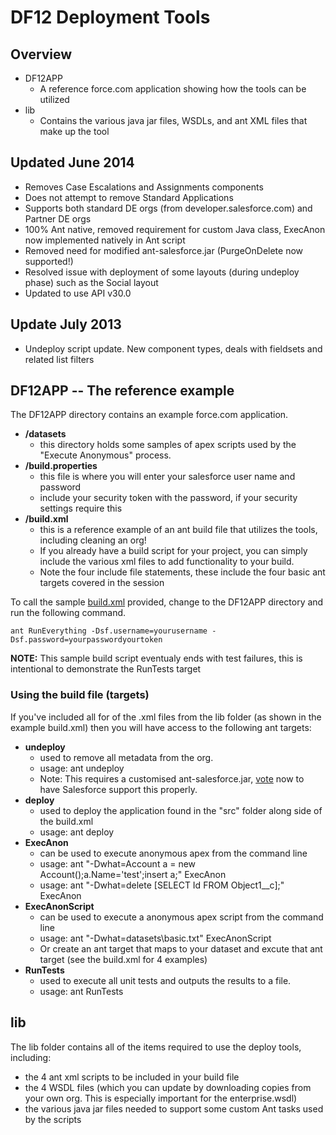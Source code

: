 # DF12 Deployment Tools

## Overview
* DF12APP   
    * A reference force.com application showing how the tools can be utilized
* lib
    * Contains the various java jar files, WSDLs, and ant XML files that make up the tool

## Updated June 2014
- Removes Case Escalations and Assignments components
- Does not attempt to remove Standard Applications
- Supports both standard DE orgs (from developer.salesforce.com) and Partner DE orgs
- 100% Ant native, removed requirement for custom Java class, ExecAnon
now implemented natively in Ant script
- Removed need for modified ant-salesforce.jar (PurgeOnDelete now
supported!)
- Resolved issue with deployment of some layouts (during undeploy phase) such as the Social layout
- Updated to use API v30.0

## Update July 2013
- Undeploy script update. New component types, deals with fieldsets and related list filters

## DF12APP -- The reference example
The DF12APP directory contains an example force.com application.

* **/datasets**
    * this directory holds some samples of apex scripts used by the "Execute Anonymous" process.
* **/build.properties**
    * this file is where you will enter your salesforce user name and password
    * include your security token with the password, if your security settings require this
* **/build.xml**
    * this is a reference example of an ant build file that utilizes the tools, including cleaning an org!
    * If you already have a build script for your project, you can simply include the various xml files to add functionality to your build.
    * Note the four include file statements, these include the four basic ant targets covered in the session

To call the sample [build.xml](https://github.com/financialforcedev/df12-deployment-tools/blob/master/DF12APP/build.xml) provided, change to the DF12APP directory and run the following command.

    ant RunEverything -Dsf.username=yourusername -Dsf.password=yourpasswordyourtoken

**NOTE:** This sample build script eventualy ends with test failures, this is intentional to demonstrate the RunTests target

### Using the build file (targets)
If you've included all for of the .xml files from the lib folder (as shown in the example build.xml) then you will have access to the following ant targets:

* **undeploy**       
    * used to remove all metadata from the org.
    * usage: ant undeploy
    * Note: This requires a customised ant-salesforce.jar, [vote](https://success.salesforce.com/ideaView?id=08730000000kqeFAAQ) now to have Salesforce support this properly.
* **deploy**
    * used to deploy the application found in the "src" folder along side of the build.xml
    * usage: ant deploy
* **ExecAnon**
    * can be used to execute anonymous apex from the command line
    * usage: ant "-Dwhat=Account a = new Account();a.Name='test';insert a;" ExecAnon
    * usage: ant "-Dwhat=delete [SELECT Id FROM Object1__c];" ExecAnon
* **ExecAnonScript**
    * can be used to execute a anonymous apex script from the command line
    * usage: ant "-Dwhat=datasets\basic.txt" ExecAnonScript
    * Or create an ant target that maps to your dataset and excute that ant target (see the build.xml for 4 examples)
* **RunTests**
    * used to execute all unit tests and outputs the results to a file.
    * usage: ant RunTests

## lib
The lib folder contains all of the items required to use the deploy tools, including:
* the 4 ant xml scripts to be included in your build file
* the 4 WSDL files (which you can update by downloading copies from your own org.  This is especially important for the enterprise.wsdl)
* the various java jar files needed to support some custom Ant tasks used by the scripts






